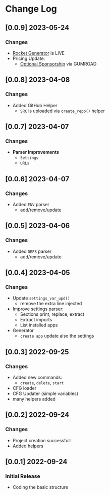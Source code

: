 # Change Log

## [0.0.9] 2023-05-24
### Changes

- [Rocket Generator](https://app-generator.dev/) is LIVE
- Pricing Update:
  - [Optional Sponsorship](https://appseed.gumroad.com/l/rocket-sponsorship) via GUMROAD

## [0.0.8] 2023-04-08
### Changes

- Added GitHub Helper
  - `SRC` is uploaded via `create_repo()` helper

## [0.0.7] 2023-04-07
### Changes

- **Parser Improvements**
  - `Settings`
  - `URLs`

## [0.0.6] 2023-04-07
### Changes

- Added `ENV` parser
  - add/remove/update

## [0.0.5] 2023-04-06
### Changes

- Added `DEPS` parser
  - add/remove/update

## [0.0.4] 2023-04-05
### Changes

- Update `settings_var_upd()` 
  - remove the extra line injected
- Improve settings parser:
  - Sections print, replace, extract
  - Extract imports
  - List installed apps
- Generator
  - `create app` update also the settings 

## [0.0.3] 2022-09-25
### Changes

- Added new commands:
  - `create`, `delete`, `start`
- CFG loader
- CFG Updater (simple variables)
- many helpers added 

## [0.0.2] 2022-09-24
### Changes

- Project creation successfull
- Added helpers

## [0.0.1] 2022-09-24
### Initial Release

- Coding the basic structure

